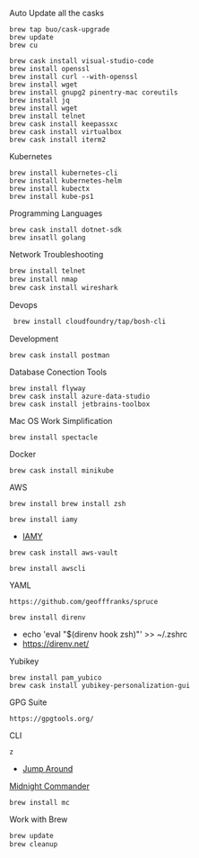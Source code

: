 Auto Update all the casks
```
brew tap buo/cask-upgrade
brew update
brew cu
```

```
brew cask install visual-studio-code
brew install openssl
brew install curl --with-openssl
brew install wget
brew install gnupg2 pinentry-mac coreutils
brew install jq
brew install wget
brew install telnet
brew cask install keepassxc
brew cask install virtualbox
brew cask install iterm2
```

Kubernetes
```
brew install kubernetes-cli
brew install kubernetes-helm
brew install kubectx
brew install kube-ps1
```

Programming Languages
```
brew cask install dotnet-sdk
brew insatll golang
```

Network Troubleshooting
```bash
brew install telnet
brew install nmap
brew cask install wireshark
```

Devops
```bash
 brew install cloudfoundry/tap/bosh-cli
```

Development
```bash
brew cask install postman
```

Database Conection Tools
```
brew install flyway
brew cask install azure-data-studio
brew cask install jetbrains-toolbox
```

Mac OS Work Simplification
```
brew install spectacle
```

Docker
```
brew cask install minikube

```

AWS

`brew install brew install zsh`

`brew install iamy`
- [IAMY](https://github.com/99designs/iamy)

`brew cask install aws-vault`

`brew install awscli`

YAML
```
https://github.com/geofffranks/spruce
```

`brew install direnv`
- echo 'eval "$(direnv hook zsh)"' >> ~/.zshrc
- https://direnv.net/


Yubikey
```
brew install pam_yubico
brew cask install yubikey-personalization-gui
```

GPG Suite
```
https://gpgtools.org/
```

CLI

`z`
- [Jump Around](https://github.com/rupa/z)

[Midnight Commander](http://www.trembath.co.za/mctutorial.html)
```
brew install mc
```

Work with Brew
```bash
brew update
brew cleanup
```
